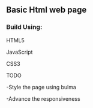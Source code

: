 <h2>Basic Html web page</h2>


<h3>Build Using: </h3>
<p>HTML5</p>
<p>JavaScript</p>
<p>CSS3</p>

TODO
<p>-Style the page using bulma</p>

<p>-Advance the responsiveness</p>
